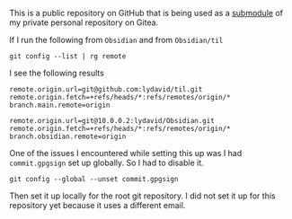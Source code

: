 
This is a public repository on GitHub that is being used as a [submodule](https://git-scm.com/book/en/v2/Git-Tools-Submodules) of my private personal repository on Gitea.

If I run the following from `Obsidian` and from `Obsidian/til`
```
git config --list | rg remote
```

I see the following results
```
remote.origin.url=git@github.com:lydavid/til.git
remote.origin.fetch=+refs/heads/*:refs/remotes/origin/*
branch.main.remote=origin
```

```
remote.origin.url=git@10.0.0.2:lydavid/Obsidian.git
remote.origin.fetch=+refs/heads/*:refs/remotes/origin/*
branch.obsidian.remote=origin
```

One of the issues I encountered while setting this up was I had `commit.gpgsign` set up globally. So I had to disable it.
```
git config --global --unset commit.gpgsign
```

Then set it up locally for the root git repository. I did not set it up for this repository yet because it uses a different email.
